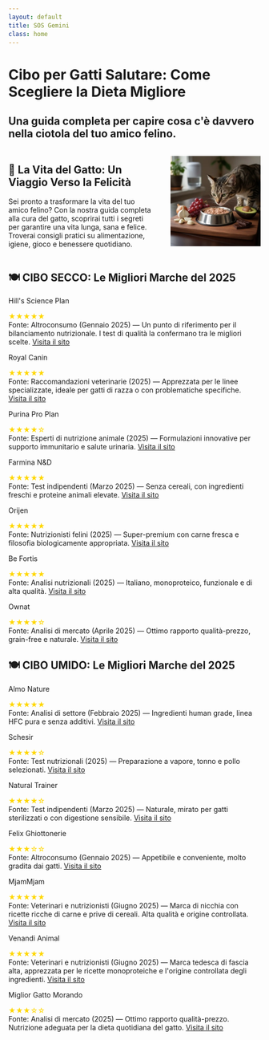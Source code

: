 ```yaml
---
layout: default
title: SOS Gemini
class: home
---
```


<div class="post-container">
  <!-- 📝 INTRODUZIONE -->
  
<div class="intro">
    <h1 class="main-title-centered">Cibo per Gatti Salutare: Come Scegliere la Dieta Migliore</h1>
    <h2 class="small-title">
      Una guida completa per capire cosa c'è davvero nella ciotola del tuo amico felino.
    </h2>
  </div>

 <!-- 🌿 CONSIGLI PRATICI -->
<section class="eco-tips section-wrapper">
  <div class="eco-tips-flex" style="display: flex; align-items: center; gap: 2rem;">
    <div class="eco-text" style="flex: 1;">
      <h2>🐾 La Vita del Gatto: Un Viaggio Verso la Felicità</h2>
      <p>
        Sei pronto a trasformare la vita del tuo amico felino? Con la nostra guida completa alla cura del gatto, scoprirai tutti i segreti per garantire una vita lunga, sana e felice. Troverai consigli pratici su alimentazione, igiene, gioco e benessere quotidiano.
      </p>
    </div>
    <div class="eco-image" style="flex: 0 0 180px;">
      <img src="/assets/img/1-Cibo-Gatti-Il-Migliore-800.webp" alt="Gatto in pericolo con cibo tossico" style="width: 100%; height: auto;" />
    </div>
  </div>
</section>



<!-- CIBO SECCO -->
<h2 class="section-title-gradient">🍽️ CIBO SECCO: Le Migliori Marche del 2025</h2>

  <!-- 🔲 GRIGLIA QUADRATI SECCO -->
  <div class="square-grid">
 

<div class="content-square">
  <p>Hill's Science Plan</p>
  <div class="rating-stars" aria-label="Valutazione: 5 su 5">
    <span style="color: gold;">★★★★★</span>
  </div>
  <div class="description">
    Fonte: Altroconsumo (Gennaio 2025) — Un punto di riferimento per il bilanciamento nutrizionale. I test di qualità la confermano tra le migliori scelte.
    <a class="brand-name" href="https://www.hillspet.it/" target="_blank" rel="noopener">Visita il sito</a>
  </div>
</div>

<div class="content-square">
  <p>Royal Canin</p>
  <div class="rating-stars" aria-label="Valutazione: 5 su 5">
    <span style="color: gold;">★★★★★</span>
  </div>
  <div class="description">
    Fonte: Raccomandazioni veterinarie (2025) — Apprezzata per le linee specializzate, ideale per gatti di razza o con problematiche specifiche.
    <a class="brand-name" href="https://www.royalcanin.com/it" target="_blank" rel="noopener">Visita il sito</a>
  </div>
</div>

<div class="content-square">
  <p>Purina Pro Plan</p>
  <div class="rating-stars" aria-label="Valutazione: 4 su 5">
    <span style="color: gold;">★★★★☆</span>
  </div>
  <div class="description">
    Fonte: Esperti di nutrizione animale (2025) — Formulazioni innovative per supporto immunitario e salute urinaria.
    <a class="brand-name" href="https://www.purina.it/" target="_blank" rel="noopener">Visita il sito</a>
  </div>
</div>

<div class="content-square">
  <p>Farmina N&D</p>
  <div class="rating-stars" aria-label="Valutazione: 5 su 5">
    <span style="color: gold;">★★★★★</span>
  </div>
  <div class="description">
    Fonte: Test indipendenti (Marzo 2025) — Senza cereali, con ingredienti freschi e proteine animali elevate.
    <a class="brand-name" href="https://www.farmina.com/it/" target="_blank" rel="noopener">Visita il sito</a>
  </div>
</div>

<div class="content-square">
  <p>Orijen</p>
  <div class="rating-stars" aria-label="Valutazione: 5 su 5">
    <span style="color: gold;">★★★★★</span>
  </div>
  <div class="description">
    Fonte: Nutrizionisti felini (2025) — Super-premium con carne fresca e filosofia biologicamente appropriata.
    <a class="brand-name" href="https://www.orijen.ca/" target="_blank" rel="noopener">Visita il sito</a>
  </div>
</div>

<div class="content-square">
  <p>Be Fortis</p>
  <div class="rating-stars" aria-label="Valutazione: 5 su 5">
    <span style="color: gold;">★★★★★</span>
  </div>
  <div class="description">
    Fonte: Analisi nutrizionali (2025) — Italiano, monoproteico, funzionale e di alta qualità.
    <a class="brand-name" href="https://www.arcaplanet.it/s/?q=BeFortis+cat" target="_blank" rel="noopener">Visita il sito</a>
  </div>
</div>

<div class="content-square">
  <p>Ownat</p>
  <div class="rating-stars" aria-label="Valutazione: 4 su 5">
    <span style="color: gold;">★★★★☆</span>
  </div>
  <div class="description">
    Fonte: Analisi di mercato (Aprile 2025) — Ottimo rapporto qualità-prezzo, grain-free e naturale.
    <a class="brand-name" href="https://www.ownat.com/it/" target="_blank" rel="noopener">Visita il sito</a>
  </div>
</div>
</div> 

<!-- CIBO UMIDO -->
<h2 class="section-title-gradient">🍽️ CIBO UMIDO: Le Migliori Marche del 2025</h2>
  <!-- 🔲 GRIGLIA QUADRATI SECCO -->
  <div class="square-grid">
    
<div class="content-square">
  <p>Almo Nature</p>
  <div class="rating-stars" aria-label="Valutazione: 5 su 5">
    <span style="color: gold;">★★★★★</span>
  </div>
  <div class="description">
    Fonte: Analisi di settore (Febbraio 2025) — Ingredienti human grade, linea HFC pura e senza additivi.
    <a class="brand-name" href="https://www.almonature.com/" target="_blank" rel="noopener">Visita il sito</a>
  </div>
</div>

<div class="content-square">
  <p>Schesir</p>
  <div class="rating-stars" aria-label="Valutazione: 4 su 5">
    <span style="color: gold;">★★★★☆</span>
  </div>
  <div class="description">
    Fonte: Test nutrizionali (2025) — Preparazione a vapore, tonno e pollo selezionati.
    <a class="brand-name" href="https://www.schesir.com/" target="_blank" rel="noopener">Visita il sito</a>
  </div>
</div>

<div class="content-square">
  <p>Natural Trainer</p>
  <div class="rating-stars" aria-label="Valutazione: 4 su 5">
    <span style="color: gold;">★★★★☆</span>
  </div>
  <div class="description">
    Fonte: Test indipendenti (Marzo 2025) — Naturale, mirato per gatti sterilizzati o con digestione sensibile.
    <a class="brand-name" href="https://www.trainer.eu/" target="_blank" rel="noopener">Visita il sito</a>
  </div>
</div>

<div class="content-square">
  <p>Felix Ghiottonerie</p>
  <div class="rating-stars" aria-label="Valutazione: 3 su 5">
    <span style="color: gold;">★★★☆☆</span>
  </div>
  <div class="description">
    Fonte: Altroconsumo (Gennaio 2025) — Appetibile e conveniente, molto gradita dai gatti.
    <a class="brand-name" href="https://www.purina.it/felix" target="_blank" rel="noopener">Visita il sito</a>
  </div>
</div>

<div class="content-square">
  <p>MjamMjam</p>
  <div class="rating-stars" aria-label="Valutazione: 5 su 5">
    <span style="color: gold;">★★★★★</span>
  </div>
  <div class="description">
    Fonte: Veterinari e nutrizionisti (Giugno 2025) — Marca di nicchia con ricette ricche di carne e prive di cereali. Alta qualità e origine controllata.
    <a class="brand-name" href="https://www.mjammjam.de/" target="_blank" rel="noopener">Visita il sito</a>
  </div>
</div>

<div class="content-square">
  <p>Venandi Animal</p>
  <div class="rating-stars" aria-label="Valutazione: 5 su 5">
    <span style="color: gold;">★★★★★</span>
  </div>
  <div class="description">
    Fonte: Veterinari e nutrizionisti (Giugno 2025) — Marca tedesca di fascia alta, apprezzata per le ricette monoproteiche e l'origine controllata degli ingredienti.
    <a class="brand-name" href="https://www.venandi-animal.de/" target="_blank" rel="noopener">Visita il sito</a>
  </div>
</div>

<div class="content-square">
  <p>Miglior Gatto Morando</p>
  <div class="rating-stars" aria-label="Valutazione: 3 su 5">
    <span style="color: gold;">★★★☆☆</span>
  </div>
  <div class="description">
    Fonte: Analisi di mercato (2025) — Ottimo rapporto qualità-prezzo. Nutrizione adeguata per la dieta quotidiana del gatto.
    <a class="brand-name" href="https://www.morando.it/" target="_blank" rel="noopener">Visita il sito</a>
  </div>
</div>

  </div>
</div>
